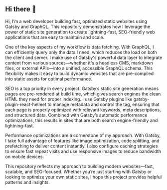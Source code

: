 ## Hi there 👋

Hi, I’m a web developer building fast, optimized static websites using Gatsby and GraphQL. This repository demonstrates how I leverage the power of static site generation to create lightning-fast, SEO-friendly web applications that are easy to maintain and scale.

One of the key aspects of my workflow is data fetching. With GraphQL, I can efficiently query only the data I need, which reduces the load on both the client and server. I make use of Gatsby's powerful data layer to integrate content from various sources—whether it's a headless CMS, markdown files, or external APIs—into a unified, accessible GraphQL schema. This flexibility makes it easy to build dynamic websites that are pre-compiled into static assets for optimal performance.

SEO is a top priority in every project. Gatsby’s static site generation means pages are pre-rendered at build time, which gives search engines the clean HTML they need for proper indexing. I use Gatsby plugins like gatsby-plugin-react-helmet to manage metadata and control the <head> tag, ensuring that each page is properly optimized with relevant keywords, meta descriptions, and structured data. Combined with Gatsby’s automatic performance optimizations, this results in sites that are both search engine-friendly and lightning-fast.

Performance optimizations are a cornerstone of my approach. With Gatsby, I take full advantage of features like image optimization, code splitting, and prefetching to deliver content instantly. I also configure caching strategies to ensure fast repeat visits and use responsive images to reduce bandwidth on mobile devices.

This repository reflects my approach to building modern websites—fast, scalable, and SEO-focused. Whether you’re just starting with Gatsby or looking to optimize your own static sites, I hope this project provides helpful patterns and insights.
